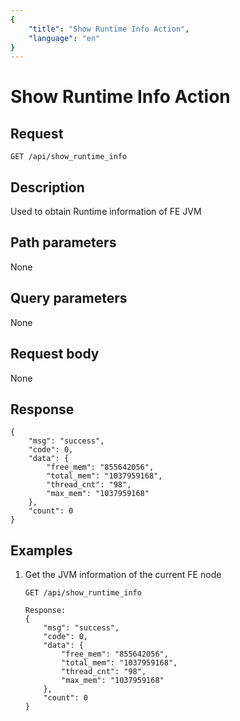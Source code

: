 ```yaml
---
{
    "title": "Show Runtime Info Action",
    "language": "en"
}
---
```


<!-- 
Licensed to the Apache Software Foundation (ASF) under one
or more contributor license agreements.  See the NOTICE file
distributed with this work for additional information
regarding copyright ownership.  The ASF licenses this file
to you under the Apache License, Version 2.0 (the
"License"); you may not use this file except in compliance
with the License.  You may obtain a copy of the License at

  http://www.apache.org/licenses/LICENSE-2.0

Unless required by applicable law or agreed to in writing,
software distributed under the License is distributed on an
"AS IS" BASIS, WITHOUT WARRANTIES OR CONDITIONS OF ANY
KIND, either express or implied.  See the License for the
specific language governing permissions and limitations
under the License.
-->

# Show Runtime Info Action

## Request

`GET /api/show_runtime_info`

## Description

Used to obtain Runtime information of FE JVM
    
## Path parameters

None

## Query parameters

None

## Request body

None

## Response

```
{
	"msg": "success",
	"code": 0,
	"data": {
		"free_mem": "855642056",
		"total_mem": "1037959168",
		"thread_cnt": "98",
		"max_mem": "1037959168"
	},
	"count": 0
}
```
    
## Examples

1. Get the JVM information of the current FE node

    ```
    GET /api/show_runtime_info
    
    Response:
    {
    	"msg": "success",
    	"code": 0,
    	"data": {
    		"free_mem": "855642056",
    		"total_mem": "1037959168",
    		"thread_cnt": "98",
    		"max_mem": "1037959168"
    	},
    	"count": 0
    }
    ```
